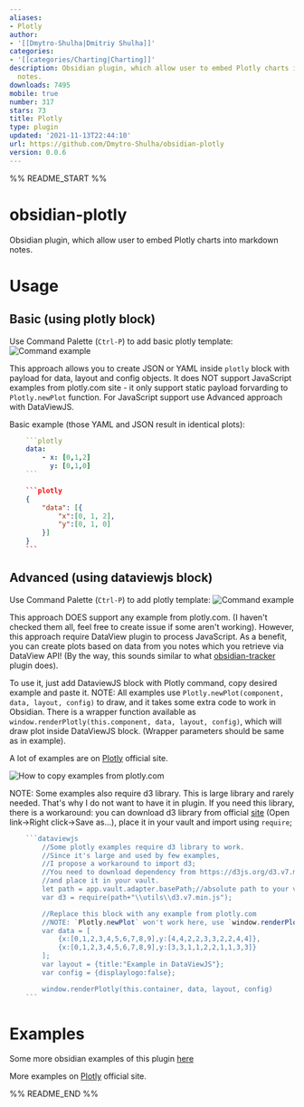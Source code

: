```yaml
---
aliases:
- Plotly
author:
- '[[Dmytro-Shulha|Dmitriy Shulha]]'
categories:
- '[[categories/Charting|Charting]]'
description: Obsidian plugin, which allow user to embed Plotly charts into markdown
  notes.
downloads: 7495
mobile: true
number: 317
stars: 73
title: Plotly
type: plugin
updated: '2021-11-13T22:44:10'
url: https://github.com/Dmytro-Shulha/obsidian-plotly
version: 0.0.6
---
```


%% README_START %%

# obsidian-plotly
Obsidian plugin, which allow user to embed Plotly charts into markdown notes.

# Usage
## Basic (using plotly block)
Use Command Palette (`Ctrl-P`) to add basic plotly template: 
![Command example](https://raw.githubusercontent.com/Dmytro-Shulha/obsidian-plotly/HEAD/media/plotly-command-demo.gif)

This approach allows you to create JSON or YAML inside `plotly` block 
with payload for data, layout and config objects. 
It does NOT support JavaScript examples from plotly.com site - it only support static payload forvarding to `Plotly.newPlot` function.
For JavaScript support use Advanced approach with DataViewJS.

Basic example (those YAML and JSON result in identical plots):
```yaml
    ```plotly
    data:
    	- x: [0,1,2]
    	  y: [0,1,0]
    ```
```

```json
    ```plotly
    {
        "data": [{
            "x":[0, 1, 2],
            "y":[0, 1, 0]
        }]
    }
    ```
```

## Advanced (using dataviewjs block)
Use Command Palette (`Ctrl-P`) to add plotly template: 
![Command example](https://raw.githubusercontent.com/Dmytro-Shulha/obsidian-plotly/HEAD/media/plotly-dataviewjs-command-demo.gif)

This approach DOES support any example from plotly.com. 
(I haven't checked them all, feel free to create issue if some aren't working).
However, this approach require DataView plugin to process JavaScript.
As a benefit, you can create plots based on data from you notes which you retrieve via DataView API!
(By the way, this sounds similar to what [obsidian-tracker](https://github.com/pyrochlore/obsidian-tracker) plugin does).

To use it, just add DataviewJS block with Plotly command, copy desired example and paste it.
NOTE: All examples use `Plotly.newPlot(component, data, layout, config)` to draw, and it takes some extra code to work in Obsidian.
There is a wrapper function available as `window.renderPlotly(this.component, data, layout, config)`, which will draw plot inside DataViewJS block.
(Wrapper parameters should be same as in example).

A lot of examples are on [Plotly](https://plotly.com/javascript/) official site.

![How to copy examples from plotly.com](https://raw.githubusercontent.com/Dmytro-Shulha/obsidian-plotly/HEAD/media/plotly-copy-from-examples-demo.gif)

NOTE: Some examples also require d3 library. This is large library and rarely needed. That's why I do not want to have it in plugin.
If you need this library, there is a workaround: you can download d3 library from official [site](https://d3js.org/d3.v7.min.js) (Open link->Right click->Save as...), place it in your vault and import using `require`; 

```js
    ```dataviewjs
        //Some plotly examples require d3 library to work.
        //Since it's large and used by few examples,
        //I propose a workaround to import d3;
        //You need to download dependency from https://d3js.org/d3.v7.min.js
        //and place it in your vault.
        let path = app.vault.adapter.basePath;//absolute path to your vault
        var d3 = require(path+"\\utils\\d3.v7.min.js");

        //Replace this block with any example from plotly.com
        //NOTE: `Plotly.newPlot` won't work here, use `window.renderPlotly` instead
        var data = [
            {x:[0,1,2,3,4,5,6,7,8,9],y:[4,4,2,2,3,3,2,2,4,4]},
            {x:[0,1,2,3,4,5,6,7,8,9],y:[3,3,1,1,2,2,1,1,3,3]}
        ];
        var layout = {title:"Example in DataViewJS"};
        var config = {displaylogo:false};

        window.renderPlotly(this.container, data, layout, config)
    ```
```

# Examples
Some more obsidian examples of this plugin [here](examples.md)

More examples on [Plotly](https://plotly.com/javascript/) official site.


%% README_END %%
